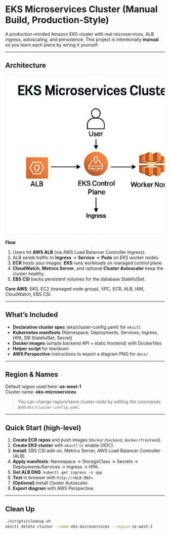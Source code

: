 # EKS Microservices Cluster (Manual Build, Production-Style)

A production-minded Amazon EKS cluster with real microservices, ALB ingress, autoscaling, and persistence. This project is intentionally **manual** so you learn each piece by wiring it yourself.

---

## Architecture

![Architecture Diagram](docs/Kubernetes_Cluster_Architecture.png)

**Flow**
1. Users hit **AWS ALB** (via AWS Load Balancer Controller Ingress).
2. ALB sends traffic to **Ingress** → **Service** → **Pods** on EKS worker nodes.
3. **ECR** hosts your images. **EKS** runs workloads on managed control plane.
4. **CloudWatch**, **Metrics Server**, and optional **Cluster Autoscaler** keep the cluster healthy.
5. **EBS CSI** backs persistent volumes for the database StatefulSet.

**Core AWS**: EKS, EC2 (managed node group), VPC, ECR, ALB, IAM, CloudWatch, EBS CSI.

---

## What’s Included

- **Declarative cluster spec** (eks/cluster-config.yaml) for `eksctl`
- **Kubernetes manifests** (Namespace, Deployments, Services, Ingress, HPA, DB StatefulSet, Secret)
- **Docker images** (simple backend API + static frontend) with Dockerfiles
- **Helper script** for teardown
- **AWS Perspective** instructions to export a diagram PNG for `docs/`

---

## Region & Names

Default region used here: **us-west-1**  
Cluster name: **eks-microservices**

> You can change region/name cluster-wide by editing the commands and `eks/cluster-config.yaml`.

---

## Quick Start (high-level)

1. **Create ECR repos** and push images (`docker/backend`, `docker/frontend`).
2. **Create EKS cluster** with `eksctl` (+ enable OIDC).
3. **Install**: EBS CSI add-on, Metrics Server, AWS Load Balancer Controller (ALB).
4. **Apply manifests**: Namespace → StorageClass → Secrets → Deployments/Services → Ingress → HPA.
5. **Get ALB DNS**: `kubectl get ingress -n app`
6. **Test** in browser with `http://<ALB-DNS>`.
7. **(Optional)** Install Cluster Autoscaler.
8. **Export diagram** with AWS Perspective.

---

## Clean Up

```bash
./scripts/cleanup.sh
eksctl delete cluster --name eks-microservices --region us-west-1
